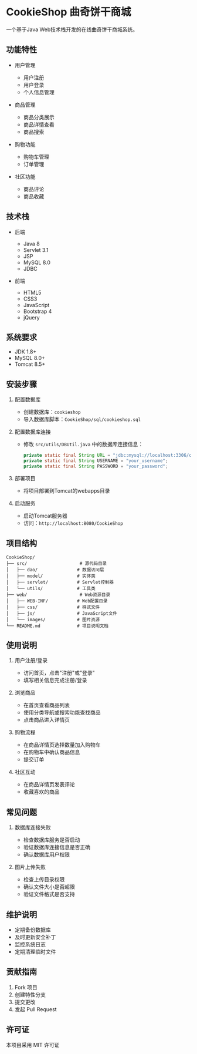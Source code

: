 # CookieShop 曲奇饼干商城

一个基于Java Web技术栈开发的在线曲奇饼干商城系统。

## 功能特性

- 用户管理
  - 用户注册
  - 用户登录
  - 个人信息管理

- 商品管理
  - 商品分类展示
  - 商品详情查看
  - 商品搜索

- 购物功能
  - 购物车管理
  - 订单管理

- 社区功能
  - 商品评论
  - 商品收藏

## 技术栈

- 后端
  - Java 8
  - Servlet 3.1
  - JSP
  - MySQL 8.0
  - JDBC

- 前端
  - HTML5
  - CSS3
  - JavaScript
  - Bootstrap 4
  - jQuery

## 系统要求

- JDK 1.8+
- MySQL 8.0+
- Tomcat 8.5+

## 安装步骤

1. 配置数据库
   - 创建数据库：`cookieshop`
   - 导入数据库脚本：`CookieShop/sql/cookieshop.sql`

2. 配置数据库连接
   - 修改 `src/utils/DBUtil.java` 中的数据库连接信息：
     ```java
     private static final String URL = "jdbc:mysql://localhost:3306/cookieshop?useSSL=false&serverTimezone=UTC";
     private static final String USERNAME = "your_username";
     private static final String PASSWORD = "your_password";
     ```

3. 部署项目
   - 将项目部署到Tomcat的webapps目录

4. 启动服务
   - 启动Tomcat服务器
   - 访问：`http://localhost:8080/CookieShop`

## 项目结构

```
CookieShop/
├── src/                    # 源代码目录
│   ├── dao/               # 数据访问层
│   ├── model/             # 实体类
│   ├── servlet/           # Servlet控制器
│   └── utils/             # 工具类
├── web/                    # Web资源目录
│   ├── WEB-INF/           # Web配置目录
│   ├── css/               # 样式文件
│   ├── js/                # JavaScript文件
│   └── images/            # 图片资源
└── README.md              # 项目说明文档
```

## 使用说明

1. 用户注册/登录
   - 访问首页，点击"注册"或"登录"
   - 填写相关信息完成注册/登录

2. 浏览商品
   - 在首页查看商品列表
   - 使用分类导航或搜索功能查找商品
   - 点击商品进入详情页

3. 购物流程
   - 在商品详情页选择数量加入购物车
   - 在购物车中确认商品信息
   - 提交订单

4. 社区互动
   - 在商品详情页发表评论
   - 收藏喜欢的商品

## 常见问题

1. 数据库连接失败
   - 检查数据库服务是否启动
   - 验证数据库连接信息是否正确
   - 确认数据库用户权限

2. 图片上传失败
   - 检查上传目录权限
   - 确认文件大小是否超限
   - 验证文件格式是否支持

## 维护说明

- 定期备份数据库
- 及时更新安全补丁
- 监控系统日志
- 定期清理临时文件

## 贡献指南

1. Fork 项目
2. 创建特性分支
3. 提交更改
4. 发起 Pull Request

## 许可证

本项目采用 MIT 许可证 